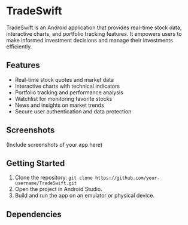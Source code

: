 # TradeSwift

TradeSwift is an Android application that provides real-time stock data, interactive charts, and portfolio tracking features. It empowers users to make informed investment decisions and manage their investments efficiently.

## Features

* Real-time stock quotes and market data
* Interactive charts with technical indicators
* Portfolio tracking and performance analysis
* Watchlist for monitoring favorite stocks
* News and insights on market trends
* Secure user authentication and data protection

## Screenshots

(Include screenshots of your app here)

## Getting Started

1. Clone the repository: `git clone https://github.com/your-username/TradeSwift.git`
2. Open the project in Android Studio.
3. Build and run the app on an emulator or physical device.

## Dependencies
